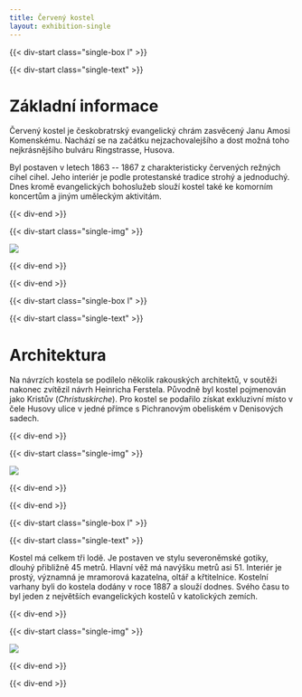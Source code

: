 ```yaml
---
title: Červený kostel
layout: exhibition-single
---
```


{{< div-start class="single-box l" >}}

{{< div-start class="single-text" >}}

# Základní informace

Červený kostel je českobratrský evangelický chrám zasvěcený Janu Amosi Komenskému. Nachází se na začátku nejzachovalejšího a dost možná toho nejkrásnějšího bulváru Ringstrasse, Husova.

Byl postaven v letech 1863 -- 1867 z charakteristicky červených režných cihel cihel. Jeho interiér je podle protestanské tradice strohý a jednoduchý. Dnes kromě evangelických bohoslužeb slouží kostel také ke komorním koncertům a jiným uměleckým aktivitám.   

{{< div-end >}}

{{< div-start class="single-img" >}}

[![](/imgs/kostel.jpg)](/imgs/kostel.jpg)

{{< div-end >}}

{{< div-end >}}

{{< div-start class="single-box l" >}}

{{< div-start class="single-text" >}}

# Architektura

Na návrzích kostela se podílelo několik rakouských architektů, v soutěži nakonec zvítězil návrh Heinricha Ferstela. Původně byl kostel pojmenován jako Kristův (*Christuskirche*). Pro kostel se podařilo získat exkluzivní místo v čele Husovy ulice v jedné přímce s Pichranovým obeliském v Denisových sadech.

{{< div-end >}}

{{< div-start class="single-img" >}}

[![](/imgs/kostel-old1.jpg)](/imgs/kostel-old1.jpg)

{{< div-end >}}

{{< div-end >}}

{{< div-start class="single-box l" >}}

{{< div-start class="single-text" >}}

Kostel má celkem tři lodě. Je postaven ve stylu severoněmské gotiky, dlouhý přibližně 45 metrů. Hlavní věž má navýšku metrů asi 51. Interiér je prostý, významná je mramorová kazatelna, oltář a křtitelnice. Kostelní varhany byli do kostela dodány v roce 1887 a slouží dodnes. Svého času to byl jeden z největších evangelických kostelů v katolických zemích.

{{< div-end >}}

{{< div-start class="single-img" >}}

[![](/imgs/kostel-old2.jpg)](/imgs/kostel-old2.jpg)

{{< div-end >}}

{{< div-end >}}